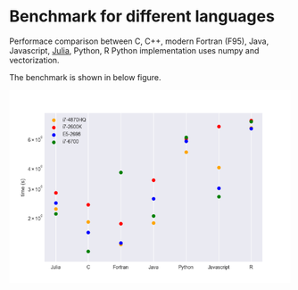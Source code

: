 # Benchmark for different languages
Performace comparison between C, C++, modern Fortran (F95), Java, Javascript,
[Julia](https://julialang.org/), Python, R
Python implementation uses numpy and vectorization.

<!--
On Intel(R) Core(TM) i7-2600k CPU, the running time is listed below
```
C: 5.014 s
Fortran: 3.405 s
Julia: 5.860 s
Python: 62.517 s
```

On Intel(R) Xeon(R) CPU E5-2698 V4, the running time is listed below
```
C: 3.012 s
Fortran: 2.632 s
Julia: 4.887 s
Python: 55.174 s
```

On Intel(R) Core(TM) i7-6700 CPU, the running time is listed below
```
C: 2.403 s
Fortran: 13.615 s
Julia: 4.032 s
Python: 60.159 s
```
-->

The benchmark is shown in below figure.

![figure](images/fig-1.png)

